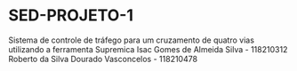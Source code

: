 # SED-PROJETO-1
Sistema de controle de tráfego para um cruzamento de quatro vias utilizando a ferramenta Supremica
Isac Gomes de Almeida Silva - 118210312
Roberto da Silva Dourado Vasconcelos - 118210478
